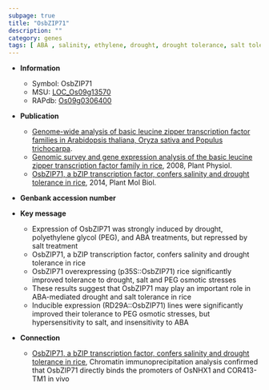 ```yaml
---
subpage: true
title: "OsbZIP71"
description: ""
category: genes
tags: [ ABA , salinity, ethylene, drought, drought tolerance, salt tolerance, salt, transcription factor]
---
```


* **Information**  
    + Symbol: OsbZIP71  
    + MSU: [LOC_Os09g13570](http://rice.plantbiology.msu.edu/cgi-bin/ORF_infopage.cgi?orf=LOC_Os09g13570)  
    + RAPdb: [Os09g0306400](http://rapdb.dna.affrc.go.jp/viewer/gbrowse_details/irgsp1?name=Os09g0306400)  

* **Publication**  
    + [Genome-wide analysis of basic leucine zipper transcription factor families in Arabidopsis thaliana, Oryza sativa and Populus trichocarpa](English+Edition).
    + [Genomic survey and gene expression analysis of the basic leucine zipper transcription factor family in rice](http://www.ncbi.nlm.nih.gov/pubmed?term=Genomic+survey+and+gene+expression+analysis+of+the+basic+leucine+zipper+transcription+factor+family+in+rice%5BTitle%5D), 2008, Plant Physiol.
    + [OsbZIP71, a bZIP transcription factor, confers salinity and drought tolerance in rice](http://www.ncbi.nlm.nih.gov/pubmed?term=OsbZIP71,+a+bZIP+transcription+factor,+confers+salinity+and+drought+tolerance+in+rice%5BTitle%5D), 2014, Plant Mol Biol.

* **Genbank accession number**  

* **Key message**  
    + Expression of OsbZIP71 was strongly induced by drought, polyethylene glycol (PEG), and ABA treatments, but repressed by salt treatment
    + OsbZIP71, a bZIP transcription factor, confers salinity and drought tolerance in rice
    + OsbZIP71 overexpressing (p35S::OsbZIP71) rice significantly improved tolerance to drought, salt and PEG osmotic stresses
    + These results suggest that OsbZIP71 may play an important role in ABA-mediated drought and salt tolerance in rice
    + Inducible expression (RD29A::OsbZIP71) lines were significantly improved their tolerance to PEG osmotic stresses, but hypersensitivity to salt, and insensitivity to ABA

* **Connection**  
    + [OsbZIP71, a bZIP transcription factor, confers salinity and drought tolerance in rice](http://www.ncbi.nlm.nih.gov/pubmed?term=OsbZIP71,+a+bZIP+transcription+factor,+confers+salinity+and+drought+tolerance+in+rice%5BTitle%5D), Chromatin immunoprecipitation analysis confirmed that OsbZIP71 directly binds the promoters of OsNHX1 and COR413-TM1 in vivo



